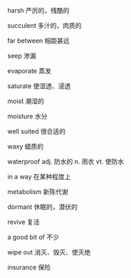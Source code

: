 harsh 严厉的，残酷的

succulent 多汁的，肉质的

far between 相距甚远

seep 渗漏

evaporate 蒸发

saturate 使湿透、浸透

moist 潮湿的

moisture 水分

well suited 很合适的

waxy 蜡质的

waterproof adj. 防水的 n. 雨衣 vt. 使防水

in a way 在某种程度上

metabolism 新陈代谢

dormant 休眠的，潜伏的

revive 复活

a good bit of 不少

wipe out 消灭、毁灭、使灭绝

insurance 保险